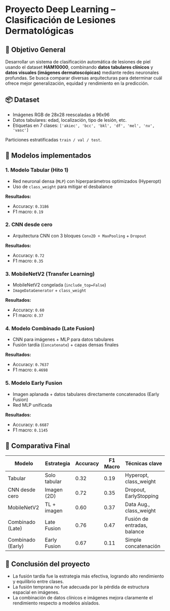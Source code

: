# Proyecto Deep Learning – Clasificación de Lesiones Dermatológicas

## 🎯 Objetivo General

Desarrollar un sistema de clasificación automática de lesiones de piel usando el dataset **HAM10000**, combinando **datos tabulares clínicos** y **datos visuales (imágenes dermatoscópicas)** mediante redes neuronales profundas. Se busca comparar diversas arquitecturas para determinar cuál ofrece mejor generalización, equidad y rendimiento en la predicción.

## 📦 Dataset

- Imágenes RGB de 28x28 reescaladas a 96x96
- Datos tabulares: edad, localización, tipo de lesión, etc.
- Etiquetas en 7 clases:
  `['akiec', 'bcc', 'bkl', 'df', 'mel', 'nv', 'vasc']`

Particiones estratificadas `train / val / test`.

## 🧪 Modelos implementados

### 1. Modelo Tabular (Hito 1)

- Red neuronal densa (`MLP`) con hiperparámetros optimizados (Hyperopt)
- Uso de `class_weight` para mitigar el desbalance

**Resultados:**
- Accuracy: `0.3186`
- F1 macro: `0.19`

### 2. CNN desde cero

- Arquitectura CNN con 3 bloques `Conv2D + MaxPooling` + `Dropout`

**Resultados:**
- Accuracy: `0.72`
- F1 macro: `0.35`

### 3. MobileNetV2 (Transfer Learning)

- MobileNetV2 congelada (`include_top=False`)
- `ImageDataGenerator` + `class_weight`

**Resultados:**
- Accuracy: `0.60`
- F1 macro: `0.37`

### 4. Modelo Combinado (Late Fusion)

- CNN para imágenes + MLP para datos tabulares
- Fusión tardía (`Concatenate`) + capas densas finales

**Resultados:**
- Accuracy: `0.7637`
- F1 macro: `0.4698`

### 5. Modelo Early Fusion

- Imagen aplanada + datos tabulares directamente concatenados (Early Fusion)
- Red MLP unificada

**Resultados:**
- Accuracy: `0.6687`
- F1 macro: `0.1145`

## 🔁 Comparativa Final

| Modelo             | Estrategia     | Accuracy | F1 Macro | Técnicas clave              |
|--------------------|----------------|----------|----------|-----------------------------|
| Tabular            | Solo tabular   | 0.32     | 0.19     | Hyperopt, class_weight      |
| CNN desde cero     | Imagen (2D)    | 0.72     | 0.35     | Dropout, EarlyStopping      |
| MobileNetV2        | TL + imagen    | 0.60     | 0.37     | Data Aug., class_weight     |
| Combinado (Late)   | Late Fusion    | 0.76     | 0.47     | Fusión de entradas, balance |
| Combinado (Early)  | Early Fusion   | 0.67     | 0.11     | Simple concatenación        |

## 📌 Conclusión del proyecto

- La fusión tardía fue la estrategia más efectiva, logrando alto rendimiento y equilibrio entre clases.
- La fusión temprana no fue adecuada por la pérdida de estructura espacial en imágenes.
- La combinación de datos clínicos e imágenes mejora claramente el rendimiento respecto a modelos aislados.
